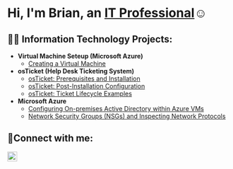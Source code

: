 <h1>Hi, I'm Brian, an <a href="https://www.linkedin.com/in/brian-cruz-333a3b134/">IT Professional</a>☺</h1>

<h2>👨‍💻 Information Technology Projects:</h2>

- <b>Virtual Machine Seteup (Microsoft Azure)</b>
  - [Creating a Virtual Machine](https://github.com/bck9marketing/VM)
- <b>osTicket (Help Desk Ticketing System)</b>
  - [osTicket: Prerequisites and Installation](https://github.com/bck9marketing/osticket-prereqs)
  - [osTicket: Post-Installation Configuration](https://github.com/bck9marketing/osticket-postinstall-config)
  - [osTicket: Ticket Lifecycle Examples](https://github.com/bck9marketing/osticket-ticket-lifecycle)
- <b>Microsoft Azure</b>
  - [Configuring On-premises Active Directory within Azure VMs](https://github.com/bck9marketing/active-directory)
  - [Network Security Groups (NSGs) and Inspecting Network Protocols](https://github.com/bck9marketing/azure-network-protocols)

<h2>🤳Connect with me:</h2>

[<img align="left" alt="Josh | LinkedIn" width="22px" src="https://cdn.jsdelivr.net/npm/simple-icons@v3/icons/linkedin.svg" />][linkedin]

[linkedin]: https://www.linkedin.com/in/brian-cruz-333a3b134/

